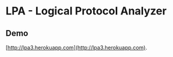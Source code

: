 # LPA - Logical Protocol Analyzer 

## Demo
[http://lpa3.herokuapp.com](http://lpa3.herokuapp.com).
